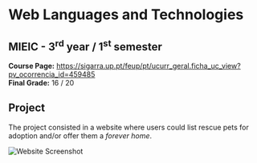 # Web Languages and Technologies 
## MIEIC - 3<sup>rd</sup> year / 1<sup>st</sup> semester

**Course Page:** https://sigarra.up.pt/feup/pt/ucurr_geral.ficha_uc_view?pv_ocorrencia_id=459485  
**Final Grade:** 16 / 20

## Project

The project consisted in a website where users could list rescue pets for adoption and/or offer them a *forever home*.

![Website Screenshot](https://educorreia932.dev/static/images/Projects/HelperShelter.png)

